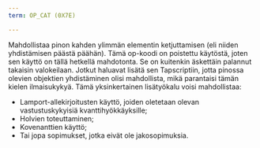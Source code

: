 ```yaml
---
term: OP_CAT (0X7E)

---
```

Mahdollistaa pinon kahden ylimmän elementin ketjuttamisen (eli niiden yhdistämisen päästä päähän). Tämä op-koodi on poistettu käytöstä, joten sen käyttö on tällä hetkellä mahdotonta. Se on kuitenkin äskettäin palannut takaisin valokeilaan. Jotkut haluavat lisätä sen Tapscriptiin, jotta pinossa olevien objektien yhdistäminen olisi mahdollista, mikä parantaisi tämän kielen ilmaisukykyä. Tämä yksinkertainen lisätyökalu voisi mahdollistaa:


- Lamport-allekirjoitusten käyttö, joiden oletetaan olevan vastustuskykyisiä kvanttihyökkäyksille;
- Holvien toteuttaminen;
- Kovenanttien käyttö;
- Tai jopa sopimukset, jotka eivät ole jakosopimuksia.